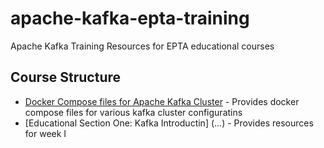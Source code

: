 # apache-kafka-epta-training
Apache Kafka Training Resources for EPTA educational courses

## Course Structure

  * [Docker Compose files for Apache Kafka Cluster](docker-compose-files/README.md) - Provides docker compose files for various kafka cluster configuratins
  * [Educational Section One: Kafka Introductin] (...) - Provides resources for week I
